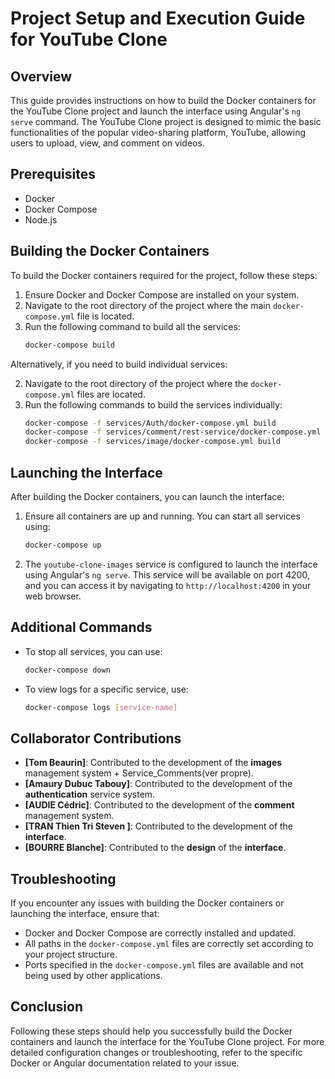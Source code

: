 # Project Setup and Execution Guide for YouTube Clone

## Overview
This guide provides instructions on how to build the Docker containers for the YouTube Clone project and launch the interface using Angular's `ng serve` command. The YouTube Clone project is designed to mimic the basic functionalities of the popular video-sharing platform, YouTube, allowing users to upload, view, and comment on videos.

## Prerequisites
- Docker
- Docker Compose
- Node.js

## Building the Docker Containers
To build the Docker containers required for the project, follow these steps:
1. Ensure Docker and Docker Compose are installed on your system.
2. Navigate to the root directory of the project where the main `docker-compose.yml` file is located.
3. Run the following command to build all the services:
   ```bash
   docker-compose build
   ```
Alternatively, if you need to build individual services:

2. Navigate to the root directory of the project where the `docker-compose.yml` files are located.
3. Run the following commands to build the services individually:
   ```bash
   docker-compose -f services/Auth/docker-compose.yml build
   docker-compose -f services/comment/rest-service/docker-compose.yml build
   docker-compose -f services/image/docker-compose.yml build
   ```

## Launching the Interface
After building the Docker containers, you can launch the interface:

1. Ensure all containers are up and running. You can start all services using:
   ```bash
   docker-compose up
   ```
2. The `youtube-clone-images` service is configured to launch the interface using Angular's `ng serve`. This service will be available on port 4200, and you can access it by navigating to `http://localhost:4200` in your web browser.

## Additional Commands
- To stop all services, you can use:
  ```bash
  docker-compose down
  ```
- To view logs for a specific service, use:
  ```bash
  docker-compose logs [service-name]
  ```

## Collaborator Contributions
- **[Tom Beaurin]**: Contributed to the development of  the **images** management system + Service_Comments(ver propre). 
- **[Amaury Dubuc Tabouy]**: Contributed to the development of the **authentication** service system. 
- **[AUDIE Cédric]**: Contributed to the development of the **comment** management system. 
- **[TRAN Thien Tri Steven ]**: Contributed to the development of the **interface**. 
- **[BOURRE Blanche]**: Contributed to the **design** of the **interface**. 

## Troubleshooting
If you encounter any issues with building the Docker containers or launching the interface, ensure that:
- Docker and Docker Compose are correctly installed and updated.
- All paths in the `docker-compose.yml` files are correctly set according to your project structure.
- Ports specified in the `docker-compose.yml` files are available and not being used by other applications.

## Conclusion
Following these steps should help you successfully build the Docker containers and launch the interface for the YouTube Clone project. For more detailed configuration changes or troubleshooting, refer to the specific Docker or Angular documentation related to your issue.
